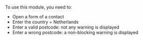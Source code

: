 To use this module, you need to:

- Open a form of a contact
- Enter the country = Netherlands
- Enter a valid postcode: not any warning is displayed
- Enter a wrong postcode: a non-blocking warning is displayed
